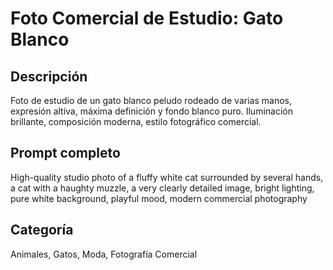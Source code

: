 # Foto Comercial de Estudio: Gato Blanco

## Descripción
Foto de estudio de un gato blanco peludo rodeado de varias manos, expresión altiva, máxima definición y fondo blanco puro. Iluminación brillante, composición moderna, estilo fotográfico comercial.

## Prompt completo
High-quality studio photo of a fluffy white cat surrounded by several hands, a cat with a haughty muzzle, a very clearly detailed image, bright lighting, pure white background, playful mood, modern commercial photography

## Categoría
Animales, Gatos, Moda, Fotografía Comercial
